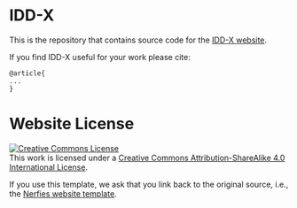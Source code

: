 # IDD-X

This is the repository that contains source code for the [IDD-X website](https://idd-x.github.io).

If you find IDD-X useful for your work please cite:
```
@article{
...
}
```

# Website License
<a rel="license" href="http://creativecommons.org/licenses/by-sa/4.0/"><img alt="Creative Commons License" style="border-width:0" src="https://i.creativecommons.org/l/by-sa/4.0/88x31.png" /></a><br />This work is licensed under a <a rel="license" href="http://creativecommons.org/licenses/by-sa/4.0/">Creative Commons Attribution-ShareAlike 4.0 International License</a>.

If you use this template, we ask that you link back to the original source, i.e., the [Nerfies website template](https://github.com/nerfies/nerfies.github.io).